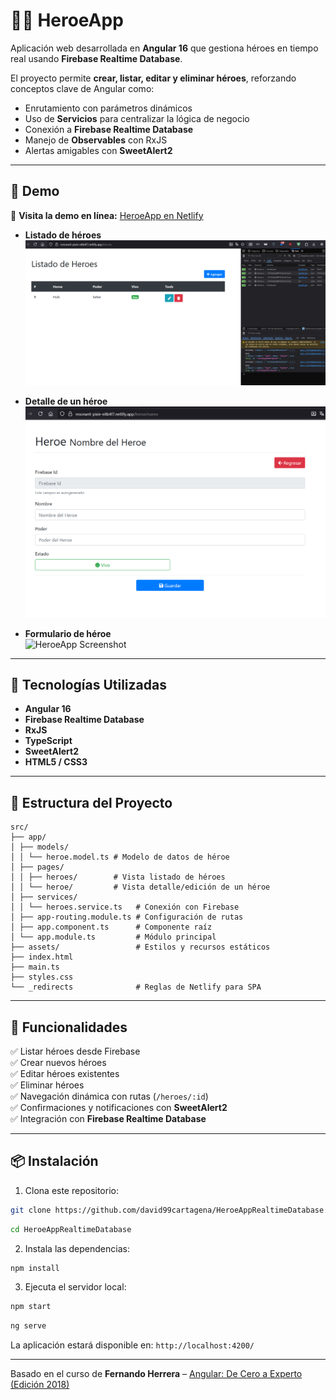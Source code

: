 # 🦸‍♂️ HeroeApp

Aplicación web desarrollada en **Angular 16** que gestiona héroes en tiempo real usando **Firebase Realtime Database**.

El proyecto permite **crear, listar, editar y eliminar héroes**, reforzando conceptos clave de Angular como:

- Enrutamiento con parámetros dinámicos
- Uso de **Servicios** para centralizar la lógica de negocio
- Conexión a **Firebase Realtime Database**
- Manejo de **Observables** con RxJS
- Alertas amigables con **SweetAlert2**

---

## 📸 Demo

🔗 **Visita la demo en línea:** [HeroeApp en Netlify](https://tu-enlace.netlify.app)

- **Listado de héroes**  
  ![HeroeApp Screenshot](media/screenshot_1.png)

- **Detalle de un héroe**  
  ![HeroeApp Screenshot](media/screenshot_2.png)

- **Formulario de héroe**  
  ![HeroeApp Screenshot](media/screenshot_3.png)

---

## 🚀 Tecnologías Utilizadas

- **Angular 16**
- **Firebase Realtime Database**
- **RxJS**
- **TypeScript**
- **SweetAlert2**
- **HTML5 / CSS3**

---

## 📁 Estructura del Proyecto

```
src/
├── app/
│ ├── models/
│ │ └── heroe.model.ts # Modelo de datos de héroe
│ ├── pages/
│ │ ├── heroes/        # Vista listado de héroes
│ │ └── heroe/         # Vista detalle/edición de un héroe
│ ├── services/
│ │ └── heroes.service.ts   # Conexión con Firebase
│ ├── app-routing.module.ts # Configuración de rutas
│ ├── app.component.ts      # Componente raíz
│ └── app.module.ts         # Módulo principal
├── assets/                 # Estilos y recursos estáticos
├── index.html
├── main.ts
├── styles.css
└── _redirects              # Reglas de Netlify para SPA
```

---

## 🔑 Funcionalidades

✅ Listar héroes desde Firebase  
✅ Crear nuevos héroes  
✅ Editar héroes existentes  
✅ Eliminar héroes  
✅ Navegación dinámica con rutas (`/heroes/:id`)  
✅ Confirmaciones y notificaciones con **SweetAlert2**  
✅ Integración con **Firebase Realtime Database**

---

## 📦 Instalación

1. Clona este repositorio:

```bash
git clone https://github.com/david99cartagena/HeroeAppRealtimeDatabase.git
```

```bash
cd HeroeAppRealtimeDatabase
```

2. Instala las dependencias:

```bash
npm install
```

3. Ejecuta el servidor local:

```bash
npm start
```

```bash
ng serve
```

La aplicación estará disponible en: `http://localhost:4200/`

---

Basado en el curso de **Fernando Herrera** – [Angular: De Cero a Experto (Edición 2018)](https://www.udemy.com/course/angular-de-cero-a-experto/)
